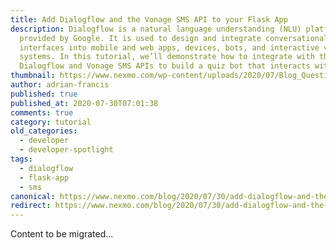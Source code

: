 ```yaml
---
title: Add Dialogflow and the Vonage SMS API to your Flask App
description: Dialogflow is a natural language understanding (NLU) platform
  provided by Google. It is used to design and integrate conversational user
  interfaces into mobile and web apps, devices, bots, and interactive voice
  systems. In this tutorial, we’ll demonstrate how to integrate with the
  Dialogflow and Vonage SMS APIs to build a quiz bot that interacts with […]
thumbnail: https://www.nexmo.com/wp-content/uploads/2020/07/Blog_Question-Game_Dialogflow-API_1200x600.png
author: adrian-francis
published: true
published_at: 2020-07-30T07:01:38
comments: true
category: tutorial
old_categories:
  - developer
  - developer-spotlight
tags:
  - dialogflow
  - flask-app
  - sms
canonical: https://www.nexmo.com/blog/2020/07/30/add-dialogflow-and-the-vonage-messages-api-to-your-flask-app-dr
redirect: https://www.nexmo.com/blog/2020/07/30/add-dialogflow-and-the-vonage-messages-api-to-your-flask-app-dr
---
```

Content to be migrated...